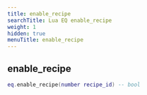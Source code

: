 ```yaml
---
title: enable_recipe
searchTitle: Lua EQ enable_recipe
weight: 1
hidden: true
menuTitle: enable_recipe
---
```

## enable_recipe
```lua
eq.enable_recipe(number recipe_id) -- bool
```